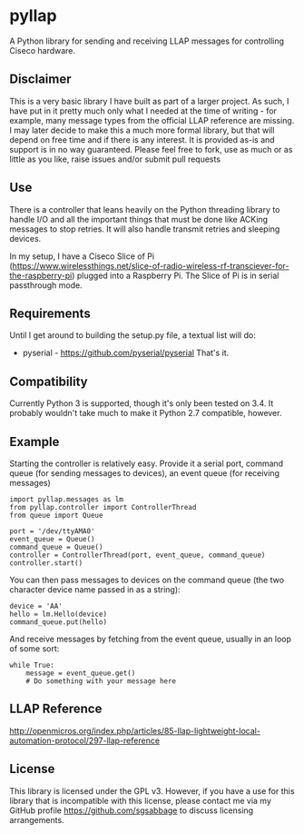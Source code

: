# pyllap
A Python library for sending and receiving LLAP messages for controlling Ciseco hardware.

## Disclaimer
This is a very basic library I have built as part of a larger project. As such, I have put in it pretty much only what I needed at the time of writing - for example, many message types from the official LLAP reference are missing. I may later decide to make this a much more formal library, but that will depend on free time and if there is any interest. It is provided as-is and support is in no way guaranteed. Please feel free to fork, use as much or as little as you like, raise issues and/or submit pull requests

## Use
There is a controller that leans heavily on the Python threading library to handle I/O and all the important things that must be done like ACKing messages to stop retries. It will also handle transmit retries and sleeping devices.

In my setup, I have a Ciseco Slice of Pi (https://www.wirelessthings.net/slice-of-radio-wireless-rf-transciever-for-the-raspberry-pi) plugged into a Raspberry Pi. The Slice of Pi is in serial passthrough mode.

## Requirements
Until I get around to building the setup.py file, a textual list will do:
* pyserial - https://github.com/pyserial/pyserial
That's it.

## Compatibility
Currently Python 3 is supported, though it's only been tested on 3.4. It probably wouldn't take much to make it Python 2.7 compatible, however.

## Example
Starting the controller is relatively easy. Provide it a serial port, command queue (for sending messages to devices), an event queue (for receiving messages)

```
import pyllap.messages as lm
from pyllap.controller import ControllerThread
from queue import Queue

port = '/dev/ttyAMA0'
event_queue = Queue()
command_queue = Queue()
controller = ControllerThread(port, event_queue, command_queue)
controller.start()
```

You can then pass messages to devices on the command queue (the two character device name passed in as a string):

```
device = 'AA'
hello = lm.Hello(device)
command_queue.put(hello)
```

And receive messages by fetching from the event queue, usually in an loop of some sort:

```
while True:
    message = event_queue.get()
    # Do something with your message here
```

## LLAP Reference
http://openmicros.org/index.php/articles/85-llap-lightweight-local-automation-protocol/297-llap-reference

## License
This library is licensed under the GPL v3. However, if you have a use for this library that is incompatible with this license, please contact me via my GitHub profile <https://github.com/sgsabbage> to discuss licensing arrangements.
